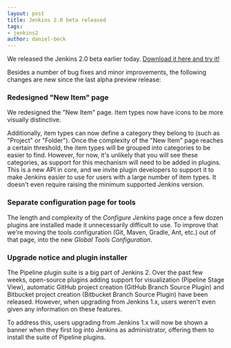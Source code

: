 ```yaml
---
layout: post
title: Jenkins 2.0 beta released
tags:
- jenkins2
author: daniel-beck
---
```


We released the Jenkins 2.0 beta earlier today. [Download it here and try it!](/2.0/)

Besides a number of bug fixes and minor improvements, the following changes are new since the last alpha preview release:

### Redesigned "New Item" page

We redesigned the "New Item" page. Item types now have icons to be more visually distinctive.

Additionally, item types can now define a category they belong to (such as "Project" or "Folder"). Once the complexity of the "New Item" page reaches a certain threshold, the item types will be grouped into categories to be easier to find. However, for now, it's unlikely that you will see these categories, as support for this mechanism will need to be added in plugins. This is a new API in core, and we invite plugin developers to support it to make Jenkins easier to use for users with a large number of item types. It doesn't even require raising the minimum supported Jenkins version.

### Separate configuration page for tools

The length and complexity of the *Configure Jenkins* page once a few dozen plugins are installed made it unnecessarily difficult to use. To improve that we're moving the tools configuration (Git, Maven, Gradle, Ant, etc.) out of that page, into the new *Global Tools Configuration*.

### Upgrade notice and plugin installer

The Pipeline plugin suite is a big part of Jenkins 2. Over the past few weeks, open-source plugins adding support for visualization (Pipeline Stage View), automatic GitHub project creation (GitHub Branch Source Plugin) and Bitbucket project creation (Bitbucket Branch Source Plugin) have been released. However, when upgrading from Jenkins 1.x, users weren't even given any information on these features.

To address this, users upgrading from Jenkins 1.x will now be shown a banner when they first log into Jenkins as administrator, offering them to install the suite of Pipeline plugins.

